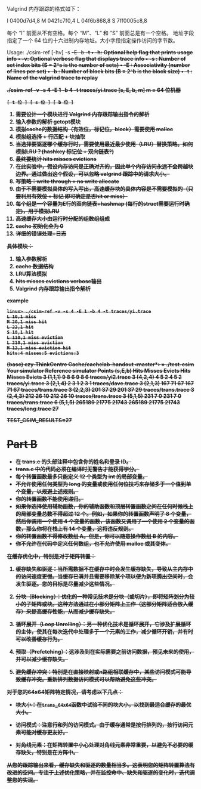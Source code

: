 Valgrind 内存跟踪的格式如下：

I 0400d7d4,8
  M 0421c7f0,4
  L 04f6b868,8
  S 7ff0005c8,8

每个 “I” 前面从不有空格。每个 “M”、“L” 和 “S” 前面总是有一个空格。
地址字段指定了一个 64 位的十六进制内存地址。大小字段指定操作访问的字节数。  

Usage: ./csim-ref [-hv] -s <s> -E <E> -b <b> -t <tracefile>
• -h: Optional help flag that prints usage info
• -v: Optional verbose flag that displays trace info
• -s <s>: Number of set index bits (S = 2^s is the number of sets)
• -E <E>: Associativity (number of lines per set)
• -b <b>: Number of block bits (B = 2^b is the block size)
• -t <tracefile>: Name of the valgrind trace to replay

./csim-ref -v -s 4 -E 1 -b 4 -t traces/yi.trace
[s, E, b, m] m = 64 位机器
~~~shell
[ t 位 ] [ s 位 ] [ b 位 ]
~~~

1. 需要设计一个模块进行 Valgrind 内存跟踪输出指令的解析
2. 输入参数的解析 getopt模块
3. 模拟cache的数据结构（有效位，标记位，block）需要使用 malloc
4. 模拟组选择 + 行匹配 + 块抽取
5. 当选择要驱逐哪个缓存行时，需要使用最近最少使用（LRU）替换策略。如何模拟LRU？(hashkey 标记位 + 双向链表?)
6. 最终要统计 hits misses evictions
7. 在此实验中，假设内存访问是正确对齐的，因此单个内存访问永远不会跨越块边界。通过做出这个假设，可以忽略 valgrind 跟踪中的请求大小。
8. 写策略：write through + no write allocate
9. 由于不需要模拟具体的写入写出，高速缓存块的具体内容是不需要模拟的（只要利用有效位 + 标记 即可确定是否hit or miss）
10. 每个组是一个容量为E行的双向链表+hashmap (每行的struct需要运行时确定)，用于模拟LRU
11. 高速缓存大小由运行时分配的组数组组成
12. cache 初始化全为 0
13. 详细的错误处理+日志
   
具体模块：
1. 输入参数解析
2. cache 数据结构
3. LRU算法模拟
4. hits misses evictions verbose输出
5. Valgrind 内存跟踪输出指令解析


example
~~~shell
linux> ./csim-ref -v -s 4 -E 1 -b 4 -t traces/yi.trace
L 10,1 miss
M 20,1 miss hit
L 22,1 hit
S 18,1 hit
L 110,1 miss eviction
L 210,1 miss eviction
M 12,1 miss eviction hit
hits:4 misses:5 evictions:3
~~~

(base) czy-ThinkCentre Cache/cachelab-handout ‹master*› » ./test-csim
                        Your simulator     Reference simulator
Points (s,E,b)    Hits  Misses  Evicts    Hits  Misses  Evicts
     3 (1,1,1)       9       8       6       9       8       6  traces/yi2.trace
     3 (4,2,4)       4       5       2       4       5       2  traces/yi.trace
     3 (2,1,4)       2       3       1       2       3       1  traces/dave.trace
     3 (2,1,3)     167      71      67     167      71      67  traces/trans.trace
     3 (2,2,3)     201      37      29     201      37      29  traces/trans.trace
     3 (2,4,3)     212      26      10     212      26      10  traces/trans.trace
     3 (5,1,5)     231       7       0     231       7       0  traces/trans.trace
     6 (5,1,5)  265189   21775   21743  265189   21775   21743  traces/long.trace
    27

TEST_CSIM_RESULTS=27


# Part B
- 在 trans.c 的头部注释中包含你的姓名和登录 ID。
- trans.c 中的代码必须在编译时无警告才能获得学分。
- 每个转置函数最多只能定义 12 个类型为 int 的局部变量。
- 不允许使用任何类型为 long 的变量或使用任何位技巧来存储多于一个值到单个变量，以规避上述规则。
- 你的转置函数不能使用递归。
- 如果你选择使用辅助函数，你的辅助函数和顶层转置函数之间在任何时候栈上的局部变量总数不得超过 12 个。例如，如果你的转置函数声明了 8 个变量，然后你调用一个使用 4 个变量的函数，该函数又调用了一个使用 2 个变量的函数，那么你将在栈上有 14 个变量，这将违反规则。
- 你的转置函数不得修改数组 A。但是，你可以随意操作数组 B 的内容。
- 你不允许在代码中定义任何数组，也不允许使用 malloc 或其变体。



在缓存优化中，特别是对于矩阵转置：

1. **缓存缺失和驱逐**：当所需数据不在缓存中时会发生缓存缺失，导致从主内存中的访问速度更慢。当缓存已满并且需要移除某个项以便为新项腾出空间时，会发生驱逐。您的目标是尽量减少这些情况。

2. **分块（Blocking）**：优化的一种常见技术是分块（或切片），即将矩阵划分为较小的子矩阵或块。这种方法通过在小部分矩阵上工作（这部分矩阵适合放入缓存）来提高缓存性能，从而减少缓存缺失。

3. **循环展开（Loop Unrolling）**：另一种优化技术是循环展开，它涉及扩展循环的主体，使其在每次迭代中处理多于一个元素的工作，减少循环开销，并有时可以改善缓存行为。

4. **预取（Prefetching）**：这涉及到在实际需要之前访问数据，预见未来的使用，并可以减少缓存缺失。

5. **避免缓存冲突**：特别是在直接映射或n路组相联缓存中，某些访问模式可能导致缓存冲突。重新排列数据访问模式可以帮助避免这些冲突。

对于您的64x64矩阵特定情况，请考虑以下几点：

- **块大小**：在`trans_64x64`函数中试验不同的块大小，以找到最适合缓存的最优大小。

- **访问模式**：注意行和列的访问模式。由于缓存通常是按行排列的，按行访问元素可能对缓存更友好。

- **对角线元素**：在矩阵转置中小心处理对角线元素非常重要，以避免不必要的缓存缺失，特别是在方阵中。

从您的跟踪输出来看，缓存缺失和驱逐的数量相当多。这表明您的矩阵转置算法有改进的空间。专注于上述优化策略，并在监控命中、缺失和驱逐的变化时，迭代调整您的实现。